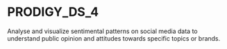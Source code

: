 # PRODIGY_DS_4
Analyse and visualize sentimental patterns on social media data to understand public opinion and attitudes towards specific topics or brands.
